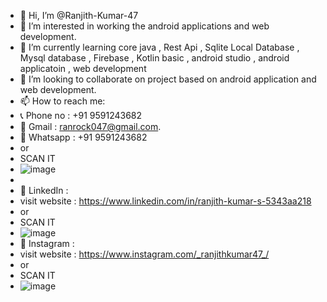 - 👋 Hi, I’m @Ranjith-Kumar-47
- 👀 I’m interested in working the android applications and web development.
- 🌱 I’m currently learning core java , Rest Api , Sqlite Local Database , Mysql database ,  Firebase , Kotlin basic , android studio , android applicatoin , web development
- 💞️ I’m looking to collaborate on project based on android application and web development.
- 📫 How to reach me:
- 📞 Phone no : +91 9591243682
- 📧 Gmail : ranrock047@gmail.com.
- 💬 Whatsapp : +91 9591243682
- or 
- SCAN IT
- ![image](https://user-images.githubusercontent.com/113786288/191669543-9bb38662-e4d4-4879-8a45-7243516993b2.png)
- <br/>
- 🔗 LinkedIn : 
- visit website : https://www.linkedin.com/in/ranjith-kumar-s-5343aa218
- or 
- SCAN IT <br/>
- ![image](https://user-images.githubusercontent.com/113786288/191669613-0e04f640-67a0-48e3-801c-c935875a84e2.png)
- 🔗 Instagram : 
- visit website : https://www.instagram.com/_ranjithkumar47_/
- or
- SCAN IT 
- ![image](https://user-images.githubusercontent.com/113786288/191668998-b8b77f26-c304-4803-88d2-c8d5a357d96c.png)


<!---
Ranjith-Kumar-47/Ranjith-Kumar-47 is a ✨ special ✨ repository because its `README.md` (this file) appears on your GitHub profile.
You can click the Preview link to take a look at your changes.
--->
